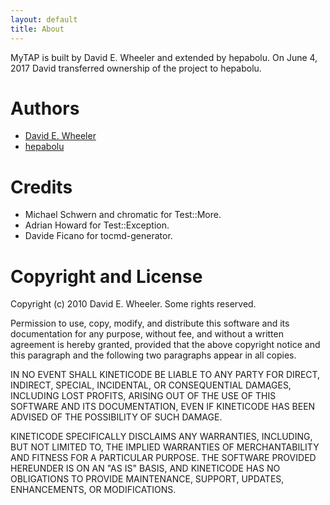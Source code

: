 ```yaml
---
layout: default
title: About
---
```


MyTAP is built by David E. Wheeler and extended by hepabolu. On June 4, 2017 David transferred ownership of the project to hepabolu.

# Authors

* [David E. Wheeler](http://justatheory.com/)
* [hepabolu](https://github.com/hepabolu/mytap)

# Credits

* Michael Schwern and chromatic for Test::More.
* Adrian Howard for Test::Exception.
* Davide Ficano for tocmd-generator.

# Copyright and License

Copyright (c) 2010 David E. Wheeler. Some rights reserved.

Permission to use, copy, modify, and distribute this software and its
documentation for any purpose, without fee, and without a written agreement is
hereby granted, provided that the above copyright notice and this paragraph
and the following two paragraphs appear in all copies.

IN NO EVENT SHALL KINETICODE BE LIABLE TO ANY PARTY FOR DIRECT, INDIRECT,
SPECIAL, INCIDENTAL, OR CONSEQUENTIAL DAMAGES, INCLUDING LOST PROFITS, ARISING
OUT OF THE USE OF THIS SOFTWARE AND ITS DOCUMENTATION, EVEN IF KINETICODE HAS
BEEN ADVISED OF THE POSSIBILITY OF SUCH DAMAGE.

KINETICODE SPECIFICALLY DISCLAIMS ANY WARRANTIES, INCLUDING, BUT NOT LIMITED
TO, THE IMPLIED WARRANTIES OF MERCHANTABILITY AND FITNESS FOR A PARTICULAR
PURPOSE. THE SOFTWARE PROVIDED HEREUNDER IS ON AN "AS IS" BASIS, AND
KINETICODE HAS NO OBLIGATIONS TO PROVIDE MAINTENANCE, SUPPORT, UPDATES,
ENHANCEMENTS, OR MODIFICATIONS.

